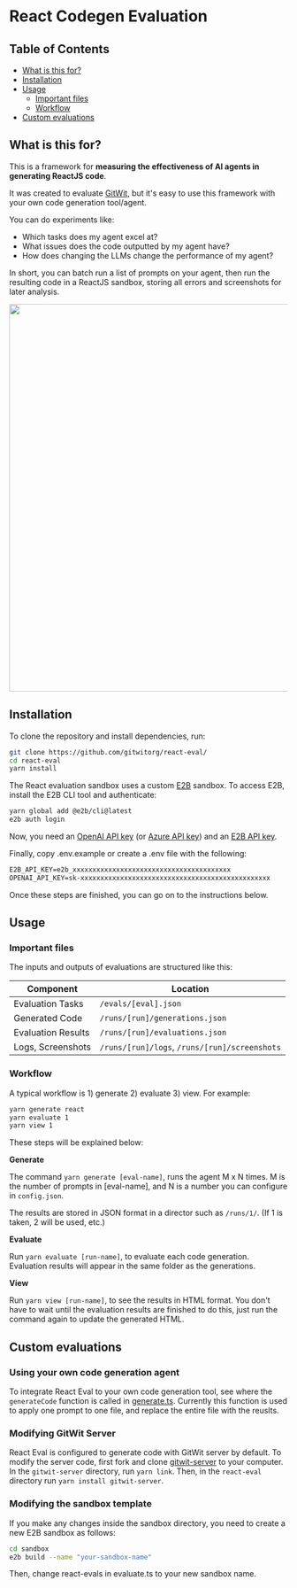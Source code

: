 # React Codegen Evaluation

## Table of Contents

- [What is this for?](#what-is-this-for)
- [Installation](#installation)
- [Usage](#usage)
  - [Important files](#important-files)
  - [Workflow](#workflow)
- [Custom evaluations](#custom-evaluations)

## What is this for?

This is a framework for **measuring the effectiveness of AI agents in generating ReactJS code**.

It was created to evaluate [GitWit](https://github.com/gitwitorg/gitwit-server), but it's easy to use this framework with your own code generation tool/agent.

You can do experiments like:
- Which tasks does my agent excel at?
- What issues does the code outputted by my agent have?
- How does changing the LLMs change the performance of my agent?

In short, you can batch run a list of prompts on your agent, then run the resulting code in a ReactJS sandbox, storing all errors and screenshots for later analysis.

<img src="https://github.com/gitwitorg/react-eval/assets/33395784/8790e161-ef51-4e3e-8fee-c523d40b9688" align="center" width="700" />

## Installation

To clone the repository and install dependencies, run:

```bash
git clone https://github.com/gitwitorg/react-eval/
cd react-eval
yarn install
```

The React evaluation sandbox uses a custom [E2B](https://e2b.dev/) sandbox. To access E2B, install the E2B CLI tool and authenticate:

```bash
yarn global add @e2b/cli@latest
e2b auth login
```

Now, you need an [OpenAI API key](https://platform.openai.com/api-keys) (or [Azure API key](https://oai.azure.com/portal)) and an [E2B API key](https://e2b.dev/docs/getting-started/api-key).

Finally, copy .env.example or create a .env file with the following:

```txt
E2B_API_KEY=e2b_xxxxxxxxxxxxxxxxxxxxxxxxxxxxxxxxxxxxxxxx
OPENAI_API_KEY=sk-xxxxxxxxxxxxxxxxxxxxxxxxxxxxxxxxxxxxxxxxxxxxxxxx
```

Once these steps are finished, you can go on to the instructions below.

## Usage

### Important files

The inputs and outputs of evaluations are structured like this:

| Component                  | Location                                         |
|----------------------------|--------------------------------------------------|
| Evaluation Tasks           | `/evals/[eval].json`                             |
| Generated Code             | `/runs/[run]/generations.json`                   |
| Evaluation Results         | `/runs/[run]/evaluations.json`                   |
| Logs, Screenshots          | `/runs/[run]/logs`, `/runs/[run]/screenshots`    |

### Workflow

A typical workflow is 1) generate 2) evaluate 3) view. For example:

```bash
yarn generate react
yarn evaluate 1
yarn view 1
```

These steps will be explained below:

**Generate**

The command `yarn generate [eval-name]`, runs the agent M x N times. M is the number of prompts in [eval-name], and N is a number you can configure in `config.json`.

The results are stored in JSON format in a director such as `/runs/1/`. (If 1 is taken, 2 will be used, etc.)

**Evaluate**

Run `yarn evaluate [run-name]`, to evaluate each code generation. Evaluation results will appear in the same folder as the generations.

**View**

Run `yarn view [run-name]`, to see the results in HTML format. You don't have to wait until the evaluation results are finished to do this, just run the command again to update the generated HTML.

## Custom evaluations

### Using your own code generation agent

To integrate React Eval to your own code generation tool, see where the `generateCode` function is called in [generate.ts](https://github.com/gitwitorg/react-eval/blob/main/generate.ts#L70). Currently this function is used to apply one prompt to one file, and replace the entire file with the reuslts.

### Modifying GitWit Server

React Eval is configured to generate code with GitWit server by default. To modify the server code, first fork and clone [gitwit-server](https://github.com/gitwitorg/gitwit-server) to your computer. In the `gitwit-server` directory, run `yarn link`. Then, in the `react-eval` directory run `yarn install gitwit-server`.

### Modifying the sandbox template

If you make any changes inside the sandbox directory, you need to create a new E2B sandbox as follows:

```bash
cd sandbox
e2b build --name "your-sandbox-name"
```

Then, change react-evals in evaluate.ts to your new sandbox name.
